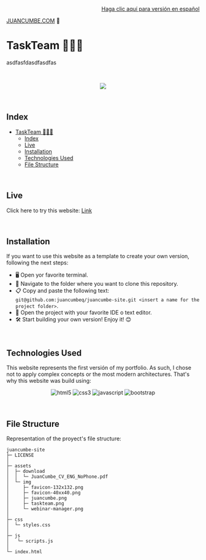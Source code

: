 <p align="right">
	<a href="README_ES.md">Haga clic aquí para versión en español</a>
</p>


[JUANCUMBE.COM](https://juancumbe.com) 🚀
# TaskTeam 👨🏽‍💻

asdfasfdasdfasdfas



<br>

<p align="center">
  <img src="https://img.shields.io/badge/Project%20Status-Finished-brightgreen"/>
</p>

<br>

## Index

- [TaskTeam 👨🏽‍💻](#taskteam-)
  - [Index](#index)
  - [Live](#live)
  - [Installation](#installation)
  - [Technologies Used](#technologies-used)
  - [File Structure](#file-structure)

<br>

<a name="live"></a>

## Live

Click here to try this website: [Link](https://juancumbe.com)

<br>

<a name="installation"></a>

## Installation

If you want to use this website as a template to create your own version, following the next steps:

- 🖥️ Open yor favorite terminal.
- 📂 Navigate to the folder where you want to clone this repository.
- 📋 Copy and paste the following text: ```git@github.com:juancumbeq/juancumbe-site.git <insert a name for the project folder>```.
- 📝 Open the project with your favorite IDE o text editor.
- 🛠️ Start building your own version! Enjoy it! 😊

<br>

<a name="technologies-used"></a>

## Technologies Used

This website represents the first versión of my portfolio. As such, I chose not to apply complex concepts or the most modern architectures. That's why this website was build using:
<p align="center">
  <img src="https://img.shields.io/badge/html5-%2523?style=for-the-badge&logo=html5&logoColor=black&color=E9ECEF" alt="html5" class='lang'>
  <img src="https://img.shields.io/badge/css3-%2523?style=for-the-badge&logo=css3&logoColor=black&color=E9ECEF" alt="css3" class='lang'>
  <img src="https://img.shields.io/badge/javascript-%2523?style=for-the-badge&logo=javascript&logoColor=black&color=E9ECEF" alt="javascript" class='lang'>
  <img src="https://img.shields.io/badge/bootstrap-%2523?style=for-the-badge&logo=bootstrap&logoColor=black&color=E9ECEF" alt="bootstrap" class='lang'>
</p>

<br>

<a name="file-structure"></a>


## File Structure 

Representation of the proyect's file structure:

```
juancumbe-site
├─ LICENSE
│
├─ assets
│  ├─ download
│  │  └─ JuanCumbe_CV_ENG_NoPhone.pdf
│  └─ img
│     ├─ favicon-132x132.png
│     ├─ favicon-40xx40.png
│     ├─ juancumbe.png
│     ├─ taskteam.png
│     └─ webinar-manager.png
│
├─ css
│  └─ styles.css
│
├─ js
│   └─ scripts.js
│
└─ index.html

```

<br>

<a name="screenshots"></a>

<br>

<a name="license"></a>

<br>

<a name="author"></a>

<br>
